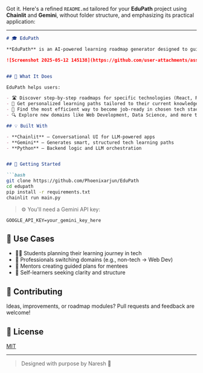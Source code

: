 Got it. Here's a refined `README.md` tailored for your **EduPath** project using **Chainlit** and **Gemini**, without folder structure, and emphasizing its practical application:

---

````markdown
# 🎓 EduPath

**EduPath** is an AI-powered learning roadmap generator designed to guide aspiring developers and tech enthusiasts on their journey. Using **Chainlit** for an intuitive chat-based interface and **Gemini** for intelligent content generation, EduPath crafts personalized pathways in seconds.

![Screenshot 2025-05-12 145138](https://github.com/user-attachments/assets/309b0b5a-8309-4c4f-b1bc-5e6a06d1f814)


## 🌟 What It Does

EduPath helps users:

- 🛣️ Discover step-by-step roadmaps for specific technologies (React, Python, AI/ML, etc.)
- 🤖 Get personalized learning paths tailored to their current knowledge level
- 🎯 Find the most efficient way to become job-ready in chosen tech stacks
- 🔍 Explore new domains like Web Development, Data Science, and more through curated recommendations

## 💡 Built With

- **Chainlit** – Conversational UI for LLM-powered apps
- **Gemini** – Generates smart, structured tech learning paths
- **Python** – Backend logic and LLM orchestration


## 🚀 Getting Started

```bash
git clone https://github.com/Phoenixarjun/EduPath
cd edupath
pip install -r requirements.txt
chainlit run main.py
````

> ⚙️ You'll need a Gemini API key:

```env
GOOGLE_API_KEY=your_gemini_key_here
```

## 📌 Use Cases

* 🧑‍🎓 Students planning their learning journey in tech
* 🔄 Professionals switching domains (e.g., non-tech → Web Dev)
* 🧭 Mentors creating guided plans for mentees
* 🧠 Self-learners seeking clarity and structure

## 🤝 Contributing

Ideas, improvements, or roadmap modules? Pull requests and feedback are welcome!

## 📄 License

[MIT](LICENSE)

---

> Designed with purpose by Naresh 🚀

```
